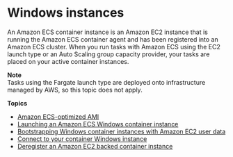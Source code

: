 # Windows instances<a name="ecs-windows"></a>

An Amazon ECS container instance is an Amazon EC2 instance that is running the Amazon ECS container agent and has been registered into an Amazon ECS cluster\. When you run tasks with Amazon ECS using the EC2 launch type or an Auto Scaling group capacity provider, your tasks are placed on your active container instances\.

**Note**  
Tasks using the Fargate launch type are deployed onto infrastructure managed by AWS, so this topic does not apply\.

**Topics**
+ [Amazon ECS\-optimized AMI](ecs-optimized_windows_AMI.md)
+ [Launching an Amazon ECS Windows container instance](launch_window-container_instance.md)
+ [Bootstrapping Windows container instances with Amazon EC2 user data](bootstrap_windows_container_instance.md)
+ [Connect to your container Windows instance](instance-windows-connect.md)
+ [Deregister an Amazon EC2 backed container instance](deregister_container_instance.md)